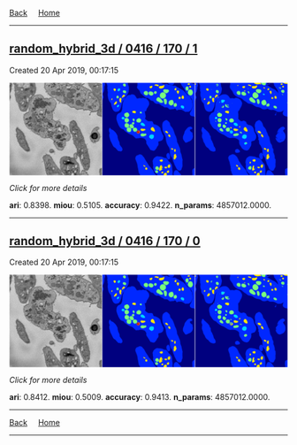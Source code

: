 
[Back](..)&nbsp;&nbsp;&nbsp;&nbsp;&nbsp;[Home](https://leapmanlab.github.io/snapshots)

---

<div class="summary"><a href="1"><h2>random_hybrid_3d / 0416 / 170 / 1</h2></a><p>Created 20 Apr 2019, 00:17:15
</p><a href="1"><img src="1/media/summary.png" align="center"></a><p>
<i>Click for more details</i>
</p></div>

**ari**: 0.8398. **miou**: 0.5105. **accuracy**: 0.9422. **n_params**: 4857012.0000. 

---

<div class="summary"><a href="0"><h2>random_hybrid_3d / 0416 / 170 / 0</h2></a><p>Created 20 Apr 2019, 00:17:15
</p><a href="0"><img src="0/media/summary.png" align="center"></a><p>
<i>Click for more details</i>
</p></div>

**ari**: 0.8412. **miou**: 0.5009. **accuracy**: 0.9413. **n_params**: 4857012.0000. 

---

[Back](..)&nbsp;&nbsp;&nbsp;&nbsp;&nbsp;[Home](https://leapmanlab.github.io/snapshots)

---